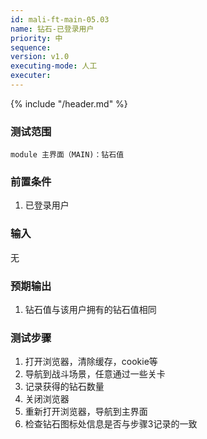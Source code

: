 ```yaml
---
id: mali-ft-main-05.03
name: 钻石-已登录用户
priority: 中
sequence: 
version: v1.0
executing-mode: 人工
executer:  
---
```


{% include "/header.md" %}

### 测试范围
    module 主界面（MAIN)：钻石值
### 前置条件
1. 已登录用户

### 输入
无

### 预期输出
1. 钻石值与该用户拥有的钻石值相同

### 测试步骤
1. 打开浏览器，清除缓存，cookie等
2. 导航到战斗场景，任意通过一些关卡
3. 记录获得的钻石数量
4. 关闭浏览器
5. 重新打开浏览器，导航到主界面
6. 检查钻石图标处信息是否与步骤3记录的一致
